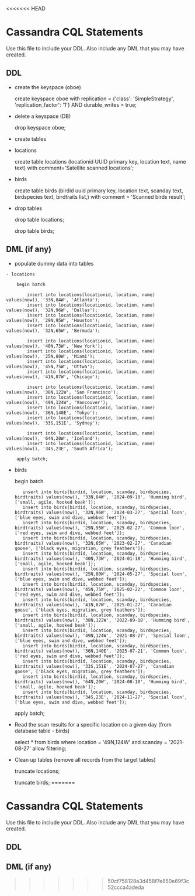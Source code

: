 <<<<<<< HEAD
# Cassandra CQL Statements

Use this file to include your DDL.  Also include any DML that you may have created.


## DDL

   - create the keyspace (oboe)
    
      create keyspace oboe with replication = {'class': 'SimpleStrategy', 'replication_factor': '1'}  AND durable_writes = true;

   - delete a keyspace (DB)
    
      drop keyspace oboe;
      
   - create tables
   
   - locations 	  	
    
      create table locations (locationid UUID primary key, location text, name text) with comment='Satellite scanned locations';
   	  	 
   - birds
      
      create table birds (birdid uuid primary key, location text, scanday text, birdspecies text, birdtraits list<text>,) with comment = 'Scanned birds result';
   	  
   - drop tables
	  
	  drop table locations;
	  
	  drop table birds;
   	    	

## DML (if any)

   - populate dummy data into tables
   
   	- locations
		
		begin batch
		
			insert into locations(locationid, location, name) values(now(), '33N,84W', 'Atlanta');
			insert into locations(locationid, location, name) values(now(), '32N,96W', 'Dallas');
			insert into locations(locationid, location, name) values(now(), '29N,95W', 'Houston');
			insert into locations(locationid, location, name) values(now(), '32N,65W', 'Bermuda');
			
			insert into locations(locationid, location, name) values(now(), '40N,73W', 'New York');
			insert into locations(locationid, location, name) values(now(), '25N,80W', 'Miami');
			insert into locations(locationid, location, name) values(now(), '45N,75W', 'Ottwa');
			insert into locations(locationid, location, name) values(now(), '41N,87W', 'Chicago');
			
			insert into locations(locationid, location, name) values(now(), '38N,122W', 'San Francisco');
			insert into locations(locationid, location, name) values(now(), '49N,124W', 'Vancouver');	
			insert into locations(locationid, location, name) values(now(), '36N,140E', 'Tokyo');
			insert into locations(locationid, location, name) values(now(), '33S,151E', 'Sydney');
			
			insert into locations(locationid, location, name) values(now(), '64N,20W', 'Iceland');
			insert into locations(locationid, location, name) values(now(), '34S,23E', 'South Africa');
	
		apply batch;
		
		
   - birds
	
		begin batch
		
			insert into birds(birdid, location, scanday, birdspecies, birdtraits) values(now(), '33N,84W', '2024-09-18', 'Humming bird', ['small, agile, hooked beak']);
			insert into birds(birdid, location, scanday, birdspecies, birdtraits) values(now(), '32N,96W', '2024-03-27', 'Special loon', ['blue eyes, swim and dive, webbed feet']);
			insert into birds(birdid, location, scanday, birdspecies, birdtraits) values(now(), '29N,95W', '2025-02-27', 'Common loon', ['red eyes, swim and dive, webbed feet']);
			insert into birds(birdid, location, scanday, birdspecies, birdtraits) values(now(), '32N,65W', '2023-02-27', 'Canadian goose', ['black eyes, migration, grey feathers']);
			insert into birds(birdid, location, scanday, birdspecies, birdtraits) values(now(), '40N,73W', '2024-01-18', 'Humming bird', ['small, agile, hooked beak']);
			insert into birds(birdid, location, scanday, birdspecies, birdtraits) values(now(), '25N,80W', '2024-05-27', 'Special loon', ['blue eyes, swim and dive, webbed feet']);
			insert into birds(birdid, location, scanday, birdspecies, birdtraits) values(now(), '45N,75W', '2025-02-22', 'Common loon', ['red eyes, swim and dive, webbed feet']);
			insert into birds(birdid, location, scanday, birdspecies, birdtraits) values(now(), '41N,87W', '2025-01-27', 'Canadian goose', ['black eyes, migration, grey feathers']);
			insert into birds(birdid, location, scanday, birdspecies, birdtraits) values(now(), '38N,122W', '2022-09-18', 'Humming bird', ['small, agile, hooked beak']);
			insert into birds(birdid, location, scanday, birdspecies, birdtraits) values(now(), '49N,124W', '2021-08-27', 'Special loon', ['blue eyes, swim and dive, webbed feet']);
			insert into birds(birdid, location, scanday, birdspecies, birdtraits) values(now(), '36N,140E', '2025-07-21', 'Common loon', ['red eyes, swim and dive, webbed feet']);
			insert into birds(birdid, location, scanday, birdspecies, birdtraits) values(now(), '33S,151E', '2024-07-27', 'Canadian goose', ['black eyes, migration, grey feathers']);
			insert into birds(birdid, location, scanday, birdspecies, birdtraits) values(now(), '64N,20W', '2024-08-18', 'Humming bird', ['small, agile, hooked beak']);
			insert into birds(birdid, location, scanday, birdspecies, birdtraits) values(now(), '34S,23E', '2024-11-27', 'Special loon', ['blue eyes, swim and dive, webbed feet']);
		
		apply batch;
		
   - Read the scan results for a specific location on a given day (from database table - birds)

       select * from birds where location = '49N,124W' and scanday = '2021-08-27' allow filtering;

   - Clean up tables (remove all records from the target tables)
    
       truncate locations;
   
       truncate birds;
=======
# Cassandra CQL Statements

Use this file to include your DDL.  Also include any DML that you may have created.


## DDL



## DML (if any)
>>>>>>> 50cf758128a3d458f7e850e69f3c52ccca4adeda
